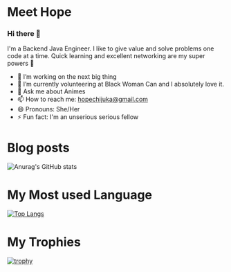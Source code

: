 # Meet Hope

### Hi there 👋


I'm a Backend Java Engineer. I like to give value and solve problems one code at a time. Quick learning and excellent networking are my super powers :muscle:

- 🔭 I’m working on the next big thing
- 🌱 I’m currently volunteering at Black Woman Can and I absolutely love it.
- 💬 Ask me about Animes
- 📫 How to reach me: hopechijuka@gmail.com
- 😄 Pronouns: She/Her
- ⚡ Fun fact: I'm an unserious serious fellow

# Blog posts
<!-- BLOG-POST-LIST:START -->
<!-- BLOG-POST-LIST:END -->


![Anurag's GitHub stats](https://github-readme-stats.vercel.app/api?username=Hopeuche360&show_icons=true&theme=nord&count_private=true)

# My Most used Language
[![Top Langs](https://github-readme-stats.vercel.app/api/top-langs/?username=Hopeuche360&layout=compact&theme=nord)](https://github.com/Hopeuche360/github-readme-stats)

# My Trophies
[![trophy](https://github-profile-trophy.vercel.app/?username=Hopeuche360&theme=nord&column=3)](https://github.com/Hopeuche360/github-profile-trophy)


